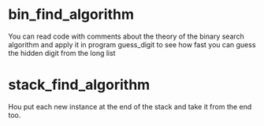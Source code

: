 # bin_find_algorithm
You can read code with comments about the theory of the binary search algorithm
and apply it in program guess_digit 
to see how fast you can guess the hidden digit from the long list

# stack_find_algorithm
Нou put each new instance at the end of the stack and take it from the end too.
